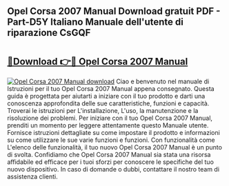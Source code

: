 ## Opel Corsa 2007 Manual Download gratuit PDF - Part-D5Y Italiano Manuale dell'utente di riparazione CsGQF

# <h2><a href="http://dfafwsr.blite.top/?on=Opel+Corsa+2007+Manual">🔗Download 👉🔴 Opel Corsa 2007 Manual</a></h2>

[![Opel Corsa 2007 Manual download](https://i.imgur.com/lujVjoI.png)](http://dfafwsr.blite.top/?on=Opel+Corsa+2007+Manual)
Ciao e benvenuto nel manuale di Istruzioni per il tuo Opel Corsa 2007 Manual appena consegnato. Questa guida è progettata per aiutarti a iniziare con il tuo prodotto e darti una conoscenza approfondita delle sue caratteristiche, funzioni e capacità. Troverai le istruzioni per L'installazione, L'uso, la manutenzione e la risoluzione dei problemi. Per iniziare con il tuo Opel Corsa 2007 Manual, prenditi un momento per leggere attentamente questo Manuale utente. Fornisce istruzioni dettagliate su come impostare il prodotto e informazioni su come utilizzare le sue varie funzioni e funzioni. Con funzionalità come L'elenco delle funzionalità, il tuo nuovo Opel Corsa 2007 Manual è un punto di svolta. Confidiamo che Opel Corsa 2007 Manual sia stata una risorsa affidabile ed efficace per i tuoi sforzi per conoscere le specifiche del tuo nuovo dispositivo. In caso di domande o dubbi, contattare il nostro team di assistenza clienti.
